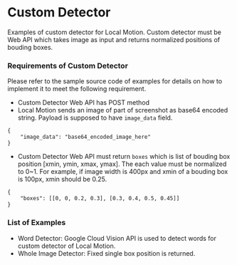 # Custom Detector

Examples of custom detector for Local Motion. Custom detector must be Web API which takes image as input and returns normalized positions of bouding boxes.

### Requirements of Custom Detector
Please refer to the sample source code of examples for details on how to implement it to meet the following requirement.

- Custom Detector Web API has POST method
- Local Motion sends an image of part of screenshot as base64 encoded string. Payload is supposed to have `image_data` field.
```
{
    "image_data": "base64_encoded_image_here"
}
```
- Custom Detector Web API must return `boxes` which is list of bouding box position [xmin, ymin, xmax, ymax]. The each value must be normalized to 0~1. For example, if image width is 400px and xmin of a bouding box is 100px, xmin should be 0.25.
```
{
    "boxes": [[0, 0, 0.2, 0.3], [0.3, 0.4, 0.5, 0.45]]
}
```

### List of Examples
- Word Detector: Google Cloud Vision API is used to detect words for custom detector of Local Motion.
- Whole Image Detector: Fixed single box position is returned.
